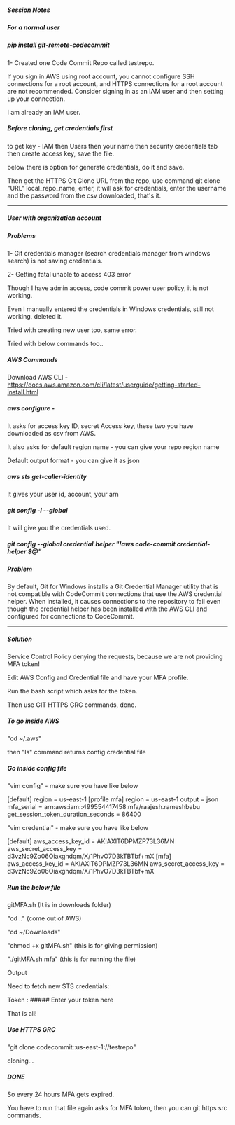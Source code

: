 ##### Session Notes

##### For a normal user

##### pip install git-remote-codecommit

1- Created one Code Commit Repo called testrepo.

If you sign in AWS using root account, you cannot configure SSH connections for a root account, and HTTPS connections for a root account are not recommended. Consider signing in as an IAM user and then setting up your connection.

I am already an IAM user.

##### Before cloning, get credentials first

to get key - IAM then Users then your name then security credentials tab then create access key, save the file.

below there is option for generate credentials, do it and save.

Then get the HTTPS Git Clone URL from the repo, use command git clone "URL" local_repo_name, enter, it will ask for credentials, enter the username and the password from the csv downloaded, that's it.

--------------------------------------------------------------------------------------------------------------------------------------------------------

##### User with organization account

##### Problems

1- Git credentials manager (search credentials manager from windows search) is not saving credentials.

2- Getting fatal unable to access 403 error

Though I have admin access, code commit power user policy, it is not working.

Even I manually entered the credentials in Windows credentials, still not working, deleted it.

Tried with creating new user too, same error.

Tried with below commands too..

##### AWS Commands

Download AWS CLI - https://docs.aws.amazon.com/cli/latest/userguide/getting-started-install.html

##### aws configure - 

It asks for access key ID, secret Access key, these two you have downloaded as csv from AWS.

It also asks for default region name - you can give your repo region name

Default output format - you can give it as json

##### aws sts get-caller-identity

It gives your user id, account, your arn

##### git config -l --global

It will give you the credentials used.

##### git config --global credential.helper "!aws code-commit credential-helper $@"

##### Problem

By default, Git for Windows installs a Git Credential Manager utility that is not compatible with CodeCommit connections that use the AWS credential helper. When installed, it causes connections to the repository to fail even though the credential helper has been installed with the AWS CLI and configured for connections to CodeCommit.

-----------------------------------------------------------------------------------------------------------------------------------------------------------

##### Solution

Service Control Policy denying the requests, because we are not providing MFA token!



Edit AWS Config and Credential file and have your MFA profile.

Run the bash script which asks for the token.

Then use GIT HTTPS GRC commands, done.

##### To go inside AWS

"cd ~/.aws"

then "ls" command returns config credential file

##### Go inside config file

"vim config" - make sure you have like below

[default]
region = us-east-1
[profile mfa]
region = us-east-1
output = json
mfa_serial = arn:aws:iam::499554417458:mfa/raajesh.rameshbabu
get_session_token_duration_seconds = 86400

"vim credential" - make sure you have like below

[default]
aws_access_key_id = AKIAXIT6DPMZP73L36MN
aws_secret_access_key = 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
[mfa]
aws_access_key_id = AKIAXIT6DPMZP73L36MN
aws_secret_access_key = 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



##### Run the below file

gitMFA.sh (It is in downloads folder)

"cd .." (come out of AWS)

"cd ~/Downloads"

"chmod +x gitMFA.sh" (this is for giving permission)

"./gitMFA.sh mfa" (this is for running the file)

Output

Need to fetch new STS credentials:

Token : ##### Enter your token here

That is all!

##### Use HTTPS GRC

"git clone codecommit::us-east-1://testrepo"

cloning...

##### DONE

So every 24 hours MFA gets expired.

You have to run that file again asks for MFA token, then you can git https src commands.
